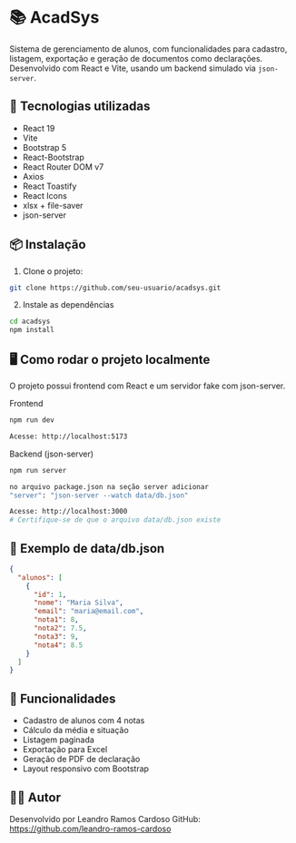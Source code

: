 # 📚 AcadSys

Sistema de gerenciamento de alunos, com funcionalidades para cadastro, listagem, exportação e geração de documentos como declarações. Desenvolvido com React e Vite, usando um backend simulado via `json-server`.

## 🚀 Tecnologias utilizadas

- React 19
- Vite
- Bootstrap 5
- React-Bootstrap
- React Router DOM v7
- Axios
- React Toastify
- React Icons
- xlsx + file-saver
- json-server

## 📦 Instalação

1. Clone o projeto:

```bash
git clone https://github.com/seu-usuario/acadsys.git
```

2. Instale as dependências
```bash
cd acadsys
npm install
```
## 🖥️ Como rodar o projeto localmente

O projeto possui frontend com React e um servidor fake com json-server.

Frontend
```bash
npm run dev

Acesse: http://localhost:5173
```

Backend (json-server)
```bash
npm run server

no arquivo package.json na seção server adicionar
"server": "json-server --watch data/db.json"

Acesse: http://localhost:3000
# Certifique-se de que o arquivo data/db.json existe
```

## 📁 Exemplo de data/db.json
```json
{
  "alunos": [
    {
      "id": 1,
      "nome": "Maria Silva",
      "email": "maria@email.com",
      "nota1": 8,
      "nota2": 7.5,
      "nota3": 9,
      "nota4": 8.5
    }
  ]
}
```
## 📝 Funcionalidades

* Cadastro de alunos com 4 notas
* Cálculo da média e situação
* Listagem paginada
* Exportação para Excel
* Geração de PDF de declaração
* Layout responsivo com Bootstrap

## 👨‍💻 Autor

Desenvolvido por Leandro Ramos Cardoso
GitHub: https://github.com/leandro-ramos-cardoso

